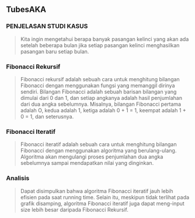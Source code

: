 ## TubesAKA
### PENJELASAN STUDI KASUS
> Kita ingin mengetahui berapa banyak pasangan kelinci yang akan ada setelah beberapa bulan jika setiap pasangan kelinci menghasilkan pasangan baru setiap bulan.
### Fibonacci Rekursif
> Fibonacci rekursif adalah sebuah cara untuk menghitung bilangan Fibonacci dengan menggunakan fungsi yang memanggil dirinya sendiri. Bilangan Fibonacci adalah sebuah barisan bilangan yang dimulai dari 0 dan 1, dan setiap angkanya adalah hasil penjumlahan dari dua angka sebelumnya. Misalnya, bilangan Fibonacci pertama adalah O, kedua adalah 1, ketiga adalah 0 + 1 = 1, keempat adalah 1 + 0 = 1, dan seterusnya.
### Fibonacci Iteratif
> Fibonacci iteratif adalah sebuah cara untuk menghitung bilangan Fibonacci dengan menggunakan algoritma yang berulang-ulang. Algoritma akan mengulangi proses penjumlahan dua angka sebelumnya sampai mendapatkan nilai yang dinginkan.
### Analisis
> Dapat disimpulkan bahwa algoritma Fibonacci iteratif jauh lebih efisien pada saat running time. Selain itu, meskipun tidak terlihat pada grafik disamping, algoritma Fibonacci iteratif juga dapat meng-input size lebih besar daripada Fibonacci Rekursif.
